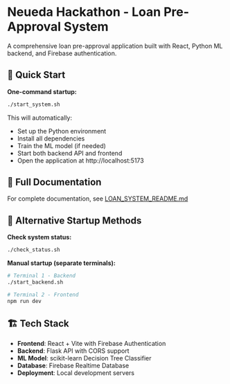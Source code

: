 # Neueda Hackathon - Loan Pre-Approval System

A comprehensive loan pre-approval application built with React, Python ML backend, and Firebase authentication.

## 🚀 Quick Start

**One-command startup:**

```bash
./start_system.sh
```

This will automatically:

-   Set up the Python environment
-   Install all dependencies
-   Train the ML model (if needed)
-   Start both backend API and frontend
-   Open the application at http://localhost:5173

## 📖 Full Documentation

For complete documentation, see [LOAN_SYSTEM_README.md](./LOAN_SYSTEM_README.md)

## 🔧 Alternative Startup Methods

**Check system status:**

```bash
./check_status.sh
```

**Manual startup (separate terminals):**

```bash
# Terminal 1 - Backend
./start_backend.sh

# Terminal 2 - Frontend
npm run dev
```

## 🏗️ Tech Stack

-   **Frontend**: React + Vite with Firebase Authentication
-   **Backend**: Flask API with CORS support
-   **ML Model**: scikit-learn Decision Tree Classifier
-   **Database**: Firebase Realtime Database
-   **Deployment**: Local development servers
